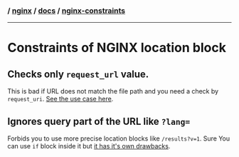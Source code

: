 ### / [nginx](./../../) / [docs](./../) / [nginx-constraints](./)

-----------------------------------------------------------------------------------

# Constraints of NGINX location block

## Checks only `request_url` value. 
This is bad if URL does not match the file path and you need a check by
`request_uri`. [See the use case here](../how-to-provide-conditional-request-settings-like-timeout-or-caching/why-conditional-requests-are-hard-for-php.md).

## Ignores query part of the URL like `?lang=`
Forbids you to use more precise location blocks like `/results?v=1`. Sure You 
can use `if` block inside it but [it has it's own drawbacks](../nginx-constraints/contraints-of-nginx-if-block.md).
